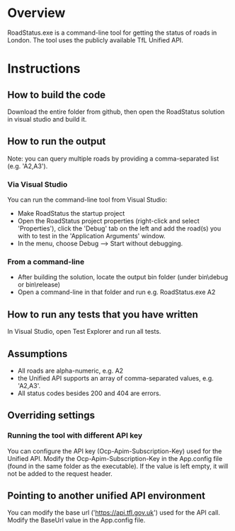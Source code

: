 # Overview
RoadStatus.exe is a command-line tool for getting the status of roads in London. The tool uses the publicly available TfL Unified API.

# Instructions

## How to build the code
Download the entire folder from github, then open the RoadStatus solution in visual studio and build it.

## How to run the output

Note: you can query multiple roads by providing a comma-separated list (e.g. 'A2,A3').

### Via Visual Studio
You can run the command-line tool from Visual Studio:
* Make RoadStatus the startup project
* Open the RoadStatus project properties (right-click and select 'Properties'), click the 'Debug' tab on the left and add the road(s) you with to test in the 'Application Arguments' window. 
* In the menu, choose Debug --> Start without debugging.

### From a command-line
* After building the solution, locate the output bin folder (under bin\debug or bin\release)
* Open a command-line in that folder and run e.g. RoadStatus.exe A2

## How to run any tests that you have written
In Visual Studio, open Test Explorer and run all tests.

## Assumptions
* All roads are alpha-numeric, e.g. A2
* the Unified API supports an array of comma-separated values, e.g. 'A2,A3'.
* All status codes besides 200 and 404 are errors.

## Overriding settings

### Running the tool with different API key
You can configure the API key (Ocp-Apim-Subscription-Key) used for the Unified API.
Modify the Ocp-Apim-Subscription-Key in the App.config file (found in the same folder as the executable).
If the value is left empty, it will not be added to the request header.

## Pointing to another unified API environment
You can modify the base url ('https://api.tfl.gov.uk') used for the API call.
Modify the BaseUrl value in the App.config file.

